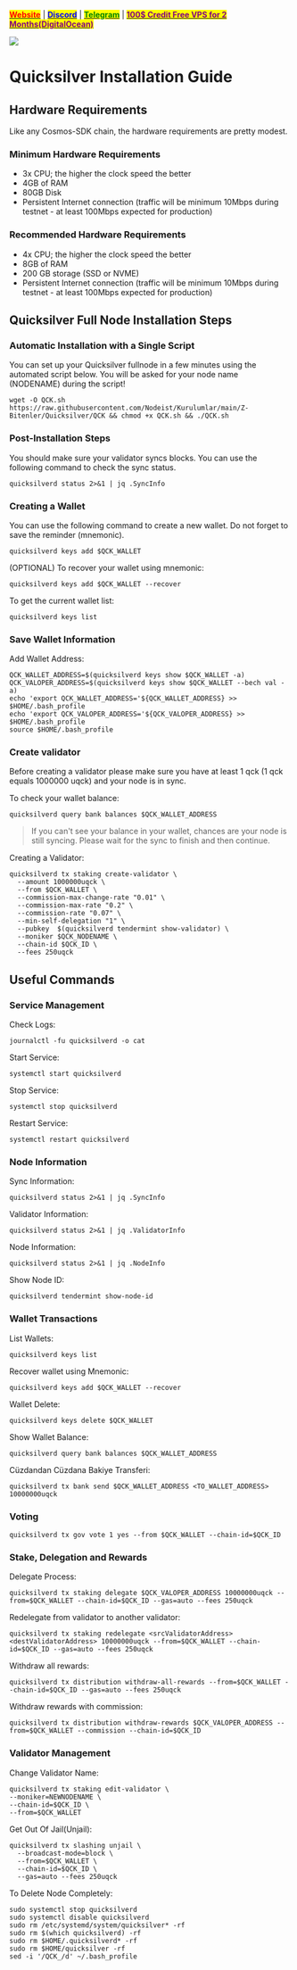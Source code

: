 &#x20;                             [<mark style="color:red;">**Website**</mark>](https://nodeist.net/) | [<mark style="color:blue;">**Discord**</mark>](https://discord.gg/ypx7mJ6Zzb) | [<mark style="color:green;">**Telegram**</mark>](https://t.me/noodeist) | [<mark style="color:purple;">**100$ Credit Free VPS for 2 Months(DigitalOcean)**</mark>](https://nodeist.net/)<mark style="color:purple;"></mark>

![](https://i.hizliresim.com/k29umk7.png)


# Quicksilver Installation Guide
## Hardware Requirements
Like any Cosmos-SDK chain, the hardware requirements are pretty modest.

### Minimum Hardware Requirements
  - 3x CPU; the higher the clock speed the better
  - 4GB of RAM
  - 80GB Disk
  - Persistent Internet connection (traffic will be minimum 10Mbps during testnet - at least 100Mbps expected for production)

### Recommended Hardware Requirements
  - 4x CPU; the higher the clock speed the better
  - 8GB of RAM
  - 200 GB storage (SSD or NVME)
  - Persistent Internet connection (traffic will be minimum 10Mbps during testnet - at least 100Mbps expected for production)

## Quicksilver Full Node Installation Steps
### Automatic Installation with a Single Script
You can set up your Quicksilver fullnode in a few minutes using the automated script below.
You will be asked for your node name (NODENAME) during the script!

```
wget -O QCK.sh https://raw.githubusercontent.com/Nodeist/Kurulumlar/main/Z-Bitenler/Quicksilver/QCK && chmod +x QCK.sh && ./QCK.sh
```

### Post-Installation Steps

You should make sure your validator syncs blocks.
You can use the following command to check the sync status.
```
quicksilverd status 2>&1 | jq .SyncInfo
```

### Creating a Wallet
You can use the following command to create a new wallet. Do not forget to save the reminder (mnemonic).
```
quicksilverd keys add $QCK_WALLET
```

(OPTIONAL) To recover your wallet using mnemonic:
```
quicksilverd keys add $QCK_WALLET --recover
```

To get the current wallet list:
```
quicksilverd keys list
```

### Save Wallet Information
Add Wallet Address:
```
QCK_WALLET_ADDRESS=$(quicksilverd keys show $QCK_WALLET -a)
QCK_VALOPER_ADDRESS=$(quicksilverd keys show $QCK_WALLET --bech val -a)
echo 'export QCK_WALLET_ADDRESS='${QCK_WALLET_ADDRESS} >> $HOME/.bash_profile
echo 'export QCK_VALOPER_ADDRESS='${QCK_VALOPER_ADDRESS} >> $HOME/.bash_profile
source $HOME/.bash_profile
```


### Create validator
Before creating a validator please make sure you have at least 1 qck (1 qck equals 1000000 uqck) and your node is in sync.

To check your wallet balance:
```
quicksilverd query bank balances $QCK_WALLET_ADDRESS
```
> If you can't see your balance in your wallet, chances are your node is still syncing. Please wait for the sync to finish and then continue.

Creating a Validator:
```
quicksilverd tx staking create-validator \
  --amount 1000000uqck \
  --from $QCK_WALLET \
  --commission-max-change-rate "0.01" \
  --commission-max-rate "0.2" \
  --commission-rate "0.07" \
  --min-self-delegation "1" \
  --pubkey  $(quicksilverd tendermint show-validator) \
  --moniker $QCK_NODENAME \
  --chain-id $QCK_ID \
  --fees 250uqck
```



## Useful Commands
### Service Management
Check Logs:
```
journalctl -fu quicksilverd -o cat
```

Start Service:
```
systemctl start quicksilverd
```

Stop Service:
```
systemctl stop quicksilverd
```

Restart Service:
```
systemctl restart quicksilverd
```

### Node Information
Sync Information:
```
quicksilverd status 2>&1 | jq .SyncInfo
```

Validator Information:
```
quicksilverd status 2>&1 | jq .ValidatorInfo
```

Node Information:
```
quicksilverd status 2>&1 | jq .NodeInfo
```

Show Node ID:
```
quicksilverd tendermint show-node-id
```

### Wallet Transactions
List Wallets:
```
quicksilverd keys list
```

Recover wallet using Mnemonic:
```
quicksilverd keys add $QCK_WALLET --recover
```

Wallet Delete:
```
quicksilverd keys delete $QCK_WALLET
```

Show Wallet Balance:
```
quicksilverd query bank balances $QCK_WALLET_ADDRESS
```

Cüzdandan Cüzdana Bakiye Transferi:
```
quicksilverd tx bank send $QCK_WALLET_ADDRESS <TO_WALLET_ADDRESS> 10000000uqck
```

### Voting
```
quicksilverd tx gov vote 1 yes --from $QCK_WALLET --chain-id=$QCK_ID
```

### Stake, Delegation and Rewards
Delegate Process:
```
quicksilverd tx staking delegate $QCK_VALOPER_ADDRESS 10000000uqck --from=$QCK_WALLET --chain-id=$QCK_ID --gas=auto --fees 250uqck
```

Redelegate from validator to another validator:
```
quicksilverd tx staking redelegate <srcValidatorAddress> <destValidatorAddress> 10000000uqck --from=$QCK_WALLET --chain-id=$QCK_ID --gas=auto --fees 250uqck
```

Withdraw all rewards:
```
quicksilverd tx distribution withdraw-all-rewards --from=$QCK_WALLET --chain-id=$QCK_ID --gas=auto --fees 250uqck
```

Withdraw rewards with commission:
```
quicksilverd tx distribution withdraw-rewards $QCK_VALOPER_ADDRESS --from=$QCK_WALLET --commission --chain-id=$QCK_ID
```

### Validator Management
Change Validator Name:
```
quicksilverd tx staking edit-validator \
--moniker=NEWNODENAME \
--chain-id=$QCK_ID \
--from=$QCK_WALLET
```

Get Out Of Jail(Unjail): 
```
quicksilverd tx slashing unjail \
  --broadcast-mode=block \
  --from=$QCK_WALLET \
  --chain-id=$QCK_ID \
  --gas=auto --fees 250uqck
```

To Delete Node Completely:
```
sudo systemctl stop quicksilverd
sudo systemctl disable quicksilverd
sudo rm /etc/systemd/system/quicksilver* -rf
sudo rm $(which quicksilverd) -rf
sudo rm $HOME/.quicksilverd* -rf
sudo rm $HOME/quicksilver -rf
sed -i '/QCK_/d' ~/.bash_profile
```
  